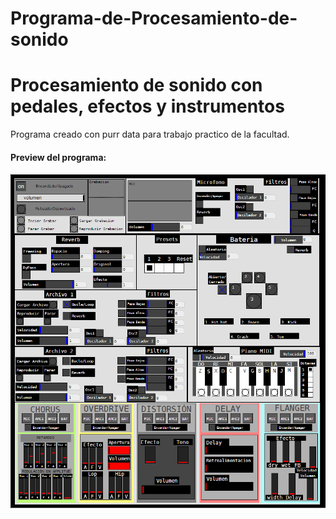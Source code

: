 # Programa-de-Procesamiento-de-sonido
<h1>Procesamiento de sonido con pedales, efectos y instrumentos</h1>
<p>Programa creado con purr data para trabajo practico de la facultad.</p> 

<h4>Preview del programa:</h4>

<img src="https://github.com/Shinigamy19/Procesamiento-de-sonido-pedales-e-instrumentos/blob/main/preview.png">
